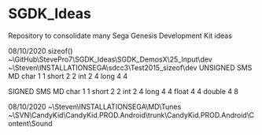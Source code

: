 # SGDK_Ideas
Repository to consolidate many Sega Genesis Development Kit ideas

08/10/2020
sizeof()
~\GitHub\StevePro7\SGDK_Ideas\SGDK_DemosX\25_Input\dev
~\Steven\INSTALLATIONSEGA\sdcc3\Test2015_sizeof\dev
UNSIGNED	SMS		MD
char		1		1
short		2		2
int			2		4
long		4		4


SIGNED		SMS		MD
char		1		1
short		2		2
int			2		4
long		4		4
float		4		4
double		4		8


08/10/2020
~\Steven\INSTALLATIONSEGA\MD\Tunes
~\SVN\CandyKid\CandyKid.PROD.Android\trunk\CandyKid.PROD.Android\Content\Sound